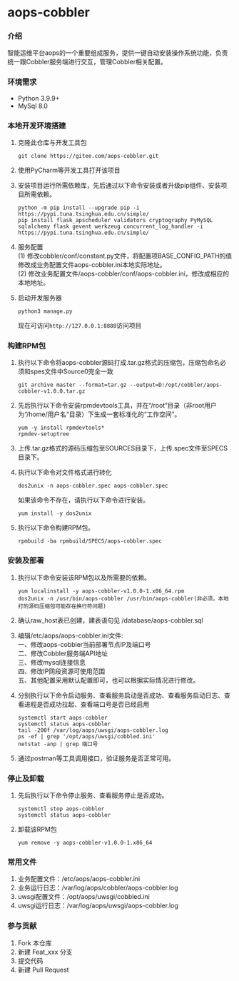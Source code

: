 # aops-cobbler

### 介绍
智能运维平台aops的一个重要组成服务，提供一键自动安装操作系统功能，负责统一跟Cobbler服务端进行交互，管理Cobbler相关配置。

### 环境需求
+ Python 3.9.9+
+ MySql 8.0


### 本地开发环境搭建

1. 克隆此仓库与开发工具包

   ```
   git clone https://gitee.com/aops-cobbler.git
   ```

2. 使用PyCharm等开发工具打开该项目

3. 安装项目运行所需依赖库，先后通过以下命令安装或者升级pip组件、安装项目所需依赖。
   ```
   python -m pip install --upgrade pip -i https://pypi.tuna.tsinghua.edu.cn/simple/
   pip install flask_apscheduler validators cryptography PyMySQL sqlalchemy flask gevent werkzeug concurrent_log_handler -i https://pypi.tuna.tsinghua.edu.cn/simple/
   ```

4. 服务配置<br>
   (1) 修改cobbler/conf/constant.py文件，将配置项BASE_CONFIG_PATH的值修改成业务配置文件aops-cobbler.ini本地实际地址。<br>
   (2) 修改业务配置文件/aops-cobbler/conf/aops-cobbler.ini，修改成相应的本地地址。

5. 启动开发服务器

   ```
   python3 manage.py
   ```

   现在可访问`http://127.0.0.1:8888`访问项目

### 构建RPM包
1. 执行以下命令将aops-cobbler源码打成.tar.gz格式的压缩包，压缩包命名必须和spes文件中Source0完全一致
   ```
   git archive master --format=tar.gz --output=D:/opt/cobbler/aops-cobbler-v1.0.0.tar.gz
   ```
2. 先后执行以下命令安装rpmdevtools工具，并在“/root“目录（非root用户为“/home/用户名“目录）下生成一套标准化的“工作空间”。
   ```
   yum -y install rpmdevtools*
   rpmdev-setuptree
   ```
3. 上传.tar.gz格式的源码压缩包至SOURCES目录下，上传.spec文件至SPECS目录下。

4. 执行以下命令对文件格式进行转化
   ```
   dos2unix -n aops-cobbler.spec aops-cobbler.spec
   ```
   如果该命令不存在，请执行以下命令进行安装。
   ```
   yum install -y dos2unix
   ```
5. 执行以下命令构建RPM包。
   ```
   rpmbuild -ba rpmbuild/SPECS/aops-cobbler.spec
   ```

### 安装及部署
1. 执行以下命令安装该RPM包以及所需要的依赖。
   ```
   yum localinstall -y aops-cobbler-v1.0.0-1.x86_64.rpm
   dos2unix -n /usr/bin/aops-cobbler /usr/bin/aops-cobbler(非必须，本地打的源码压缩包可能存在换行符问题)
   ```
2. 确认raw_host表已创建，建表语句见 /database/aops-cobbler.sql

3. 编辑/etc/aops/aops-cobbler.ini文件:<br/>
   一、修改aops-cobbler当前部署节点IP及端口号<br/>
   二、修改Cobbler服务端API地址<br/>
   三、修改mysql连接信息<br/>
   四、修改IP网段资源可使用范围<br/>
   五、其他配置采用默认配置即可，也可以根据实际情况进行修改。

4. 分别执行以下命令启动服务、查看服务启动是否成功、查看服务启动日志、查看进程是否成功拉起、查看端口号是否已经启用
   ```
   systemctl start aops-cobbler
   systemctl status aops-cobbler
   tail -200f /var/log/aops/uwsgi/aops-cobbler.log
   ps -ef | grep '/opt/aops/uwsgi/cobbled.ini'
   netstat -anp | grep 端口号
   ```
5. 通过postman等工具调用接口，验证服务是否正常可用。

### 停止及卸载
1. 先后执行以下命令停止服务、查看服务停止是否成功。
   ```
   systemctl stop aops-cobbler
   systemctl status aops-cobbler
   ```
2. 卸载该RPM包
   ```
   yum remove -y aops-cobbler-v1.0.0-1.x86_64
   ```

### 常用文件
1. 业务配置文件：/etc/aops/aops-cobbler.ini
2. 业务运行日志：/var/log/aops/cobbler/aops-cobbler.log
3. uwsgi配置文件：/opt/aops/uwsgi/cobbled.ini
4. uwsgi运行日志：/var/log/aops/uwsgi/aops-cobbler.log

### 参与贡献

1.  Fork 本仓库
2.  新建 Feat_xxx 分支
3.  提交代码
4.  新建 Pull Request